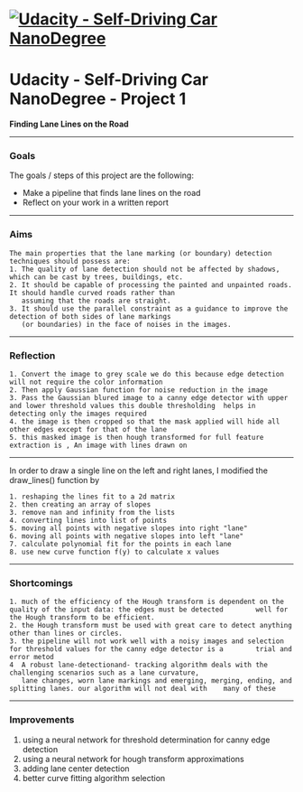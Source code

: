 # [![Udacity - Self-Driving Car NanoDegree](https://s3.amazonaws.com/udacity-sdc/github/sdc-banner-medium-1170_660.png)](http://www.udacity.com/drive)
# Udacity - Self-Driving Car NanoDegree - Project 1 

**Finding Lane Lines on the Road**

[//]: # (Image References)

[image1]: ./examples/grayscale.jpg "Grayscale"

---
### Goals

The goals / steps of this project are the following:
* Make a pipeline that finds lane lines on the road
* Reflect on your work in a written report
----

### Aims 
    The main properties that the lane marking (or boundary) detection techniques should possess are:
    1. The quality of lane detection should not be affected by shadows, which can be cast by trees, buildings, etc.
    2. It should be capable of processing the painted and unpainted roads. It should handle curved roads rather than
       assuming that the roads are straight.
    3. It should use the parallel constraint as a guidance to improve the detection of both sides of lane markings 
       (or boundaries) in the face of noises in the images.
----

### Reflection

    1. Convert the image to grey scale we do this because edge detection will not require the color information 
    2. Then apply Gaussian function for noise reduction in the image 
    3. Pass the Gaussian blured image to a canny edge detector with upper and lower threshold values this double thresholding  helps in detecting only the images required 
    4. the image is then cropped so that the mask applied will hide all other edges except for that of the lane 
    5. this masked image is then hough transformed for full feature extraction is , An image with lines drawn on
    
-----

In order to draw a single line on the left and right lanes, I modified the draw_lines() function by

    1. reshaping the lines fit to a 2d matrix
    2. then creating an array of slopes
    3. remove nan and infinity from the lists
    4. converting lines into list of points
    5. moving all points with negative slopes into right "lane"
    6. moving all points with negative slopes into left "lane"
    7. calculate polynomial fit for the points in each lane
    8. use new curve function f(y) to calculate x values
 -------   
### Shortcomings

    1. much of the efficiency of the Hough transform is dependent on the quality of the input data: the edges must be detected        well for the Hough transform to be efficient. 
    2. the Hough transform must be used with great care to detect anything other than lines or circles.
    3. the pipeline will not work well with a noisy images and selection for threshold values for the canny edge detector is a        trial and error metod
    4  A robust lane-detectionand- tracking algorithm deals with the challenging scenarios such as a lane curvature, 
       lane changes, worn lane markings and emerging, merging, ending, and splitting lanes. our algorithm will not deal with    many of these 
    
 -------   
### Improvements

   1. using a neural network for threshold determination for canny edge detection
   2. using a neural network for hough transform approximations 
   3. adding lane center detection 
   4. better curve fitting algorithm selection 
